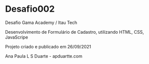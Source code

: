 # Desafio002
Desafio Gama Academy / Itau Tech

Desenvolvimento de Formulário de Cadastro, utilizando HTML, CSS, JavaScripe

Projeto criado e publicado em 26/09/2021 

Ana Paula L S Duarte - apduartte.com

